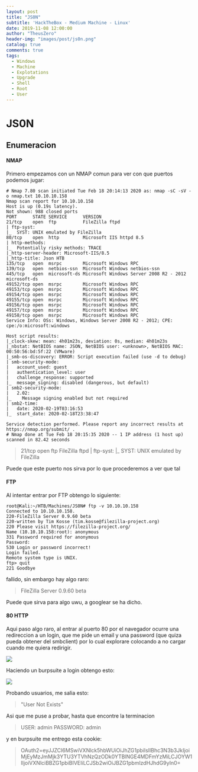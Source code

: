 ```yaml
---
layout: post
title: "JS0N"
subtitle: 'HackTheBox - Medium Machine - Linux'
date: 2019-11-08 12:00:00
author: "TheusZero"
header-img: "images/post/js0n.png"
catalog: true
comments: true
tags:
  - Windows
  - Machine
  - Explotations
  - Upgrade
  - Shell
  - Root
  - User
---
```


# JS0N


## Enumeracion

#### NMAP

Primero empezamos con un NMAP comun para ver con que puertos podemos jugar:

```vim
# Nmap 7.80 scan initiated Tue Feb 18 20:14:13 2020 as: nmap -sC -sV -o nmap.txt 10.10.10.158
Nmap scan report for 10.10.10.158
Host is up (0.19s latency).
Not shown: 988 closed ports
PORT      STATE SERVICE      VERSION
21/tcp    open  ftp          FileZilla ftpd
| ftp-syst: 
|_  SYST: UNIX emulated by FileZilla
80/tcp    open  http         Microsoft IIS httpd 8.5
| http-methods: 
|_  Potentially risky methods: TRACE
|_http-server-header: Microsoft-IIS/8.5
|_http-title: Json HTB
135/tcp   open  msrpc        Microsoft Windows RPC
139/tcp   open  netbios-ssn  Microsoft Windows netbios-ssn
445/tcp   open  microsoft-ds Microsoft Windows Server 2008 R2 - 2012 microsoft-ds
49152/tcp open  msrpc        Microsoft Windows RPC
49153/tcp open  msrpc        Microsoft Windows RPC
49154/tcp open  msrpc        Microsoft Windows RPC
49155/tcp open  msrpc        Microsoft Windows RPC
49156/tcp open  msrpc        Microsoft Windows RPC
49157/tcp open  msrpc        Microsoft Windows RPC
49158/tcp open  msrpc        Microsoft Windows RPC
Service Info: OSs: Windows, Windows Server 2008 R2 - 2012; CPE: cpe:/o:microsoft:windows

Host script results:
|_clock-skew: mean: 4h01m23s, deviation: 0s, median: 4h01m23s
|_nbstat: NetBIOS name: JSON, NetBIOS user: <unknown>, NetBIOS MAC: 00:50:56:bd:5f:22 (VMware)
|_smb-os-discovery: ERROR: Script execution failed (use -d to debug)
| smb-security-mode: 
|   account_used: guest
|   authentication_level: user
|   challenge_response: supported
|_  message_signing: disabled (dangerous, but default)
| smb2-security-mode: 
|   2.02: 
|_    Message signing enabled but not required
| smb2-time: 
|   date: 2020-02-19T03:16:53
|_  start_date: 2020-02-18T23:38:47

Service detection performed. Please report any incorrect results at https://nmap.org/submit/ .
# Nmap done at Tue Feb 18 20:15:35 2020 -- 1 IP address (1 host up) scanned in 82.42 seconds
```
> 21/tcp    open  ftp          FileZilla ftpd
 | ftp-syst: 
 |_  SYST: UNIX emulated by FileZilla

Puede que este puerto nos sirva por lo que procederemos a ver que tal

#### FTP

Al intentar entrar por FTP obtengo lo siguiente:

```vim
root@Kali:~/HTB/Machines/JS0N# ftp -v 10.10.10.158
Connected to 10.10.10.158.
220-FileZilla Server 0.9.60 beta
220-written by Tim Kosse (tim.kosse@filezilla-project.org)
220 Please visit https://filezilla-project.org/
Name (10.10.10.158:root): anonymous
331 Password required for anonymous
Password:
530 Login or password incorrect!
Login failed.
Remote system type is UNIX.
ftp> quit
221 Goodbye
```

fallido, sin embargo hay algo raro:

>FileZilla Server 0.9.60 beta

Puede que sirva para algo uwu, a googlear se ha dicho.

#### 80 HTTP 
Aqui paso algo raro, al entrar al puerto 80 por el navegador ocurre una redireccion a un login, que me pide un email y una password (que quiza pueda obtener del smbclient) por lo cual explorare colocando a no cargar cuando me quiera redirigir.

![](/TheusZero/images/post/Js0n/JS0N1.png)

Haciendo un burpsuite a login obtengo esto:

![](/TheusZero/images/post/Js0n/JS0N2.png)

Probando usuarios, me salia esto:

> "User Not Exists"

Asi que me puse a probar, hasta que encontre la terminacion 

> USER: admin PASSWORD: admin

y en burpsuite me entrego esta cookie:

> OAuth2=eyJJZCI6MSwiVXNlck5hbWUiOiJhZG1pbiIsIlBhc3N3b3JkIjoiMjEyMzJmMjk3YTU3YTVhNzQzODk0YTBlNGE4MDFmYzMiLCJOYW1lIjoiVXNlciBBZG1pbiBIVEIiLCJSb2wiOiJBZG1pbmlzdHJhdG9yIn0=

